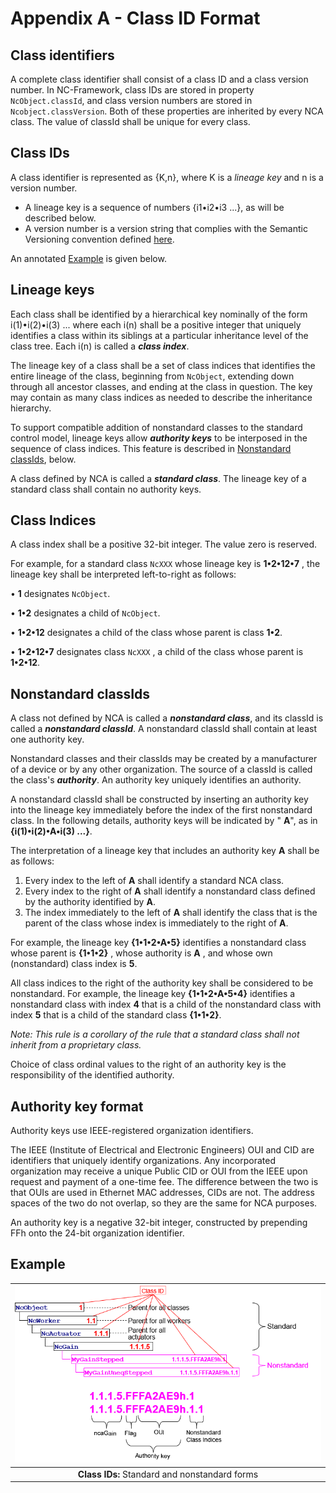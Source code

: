 # Appendix A - Class ID Format

## Class identifiers

A complete class identifier shall consist of a class ID and a class version number.  In NC-Framework, class IDs are stored in property `NcObject.classId`, and class version numbers are stored in `Ncobject.classVersion`.  Both of these properties are inherited by every NCA class.  The value of classId shall be unique for every class.

## Class IDs

A class identifier is represented as {K,n}, where K is a _lineage key_ and n is a version number.

- A lineage key is a sequence of numbers {i1•i2•i3 ...}, as will be described below.
- A version number is a version string that complies with the Semantic Versioning convention defined [here](https://semver.org/).

An annotated [Example](#example) is given below.

## Lineage keys

Each class shall be identified by a hierarchical key nominally of the form i(1)•i(2)•i(3) ... where each i(n) shall be a positive integer that uniquely identifies a class within its siblings at a particular inheritance level of the class tree. Each i(n) is called a _**class index**_.

The lineage key of a class shall be a set of class indices that identifies the entire lineage of the class, beginning from `NcObject`,  extending down through all ancestor classes, and ending at the class in question. The key may contain as many class indices as needed to describe the inheritance hierarchy.

To support compatible addition of nonstandard classes to the standard control model, lineage keys allow   _**authority keys**_ to be interposed in the sequence of class indices.  This feature is described in [Nonstandard classIds](#nonstandard-classIds), below.

A class defined by NCA is called a _**standard class**_. The lineage key of a standard class shall contain no authority keys.

## Class Indices

A class index shall be a positive 32-bit integer.  The value zero is reserved.  

For example, for a standard class `NcXXX` whose lineage key is **1•2•12•7** , the lineage key shall be interpreted left-to-right as follows:

• **1** designates `NcObject`.

• **1•2** designates a child of `NcObject`.

• **1•2•12** designates a child of the class whose parent is class **1•2**.

• **1•2•12•7** designates class `NcXXX` , a child of the class whose parent is **1•2•12**.

## Nonstandard classIds

A class not defined by NCA is called a _**nonstandard class**_, and its classId is called a _**nonstandard classId**_. A nonstandard classId shall contain at least one authority key.

Nonstandard classes and their classIds may be created by a manufacturer of a device or by any other organization. The source of a classId is called the class's _**authority**_. An authority key uniquely identifies an authority.

A nonstandard classId shall be constructed by inserting an authority key into the lineage key immediately before the index of the first nonstandard class. In the following details, authority keys will be indicated by " **A**", as in **{i(1)•i(2)•A•i(3) ...}**.

The interpretation of a lineage key that includes an authority key **A** shall be as follows:

1. Every index to the left of **A** shall identify a standard NCA class.
2. Every index to the right of **A** shall identify a nonstandard class defined by the authority identified by **A**.
3. The index immediately to the left of **A** shall identify the class that is the parent of the class whose index is immediately to the right of **A**.

For example, the lineage key **{1•1•2•A•5}** identifies a nonstandard class whose parent is **{1•1•2}** , whose authority is **A** , and whose own (nonstandard) class index is **5**.

All class indices to the right of the authority key shall be considered to be nonstandard. For example, the lineage key **{1•1•2•A•5•4}** identifies a nonstandard class with index **4** that is a child of the nonstandard class with index **5** that is a child of the standard class **{1•1•2}**.

_Note: This rule is a corollary of the rule that a standard class shall not inherit from a proprietary class._

Choice of class ordinal values to the right of an authority key is the responsibility of the identified authority.

## Authority key format

Authority keys use IEEE-registered organization identifiers.

The IEEE (Institute of Electrical and Electronic Engineers) OUI and CID are identifiers that uniquely identify organizations. Any incorporated organization may receive a unique Public CID or OUI from the IEEE upon request and payment of a one-time fee. The difference between the two is that OUIs are used in Ethernet MAC addresses, CIDs are not. The address spaces of the two do not overlap, so they are the same for NCA purposes.

An authority key is a negative 32-bit integer, constructed by prepending FFh onto the 24-bit organization identifier.

## Example

| ![Standard and nonstandard class IDs for an ncaGain subtree](images/classId.png) |
|:--:|
| **Class IDs:**  Standard and nonstandard forms |
